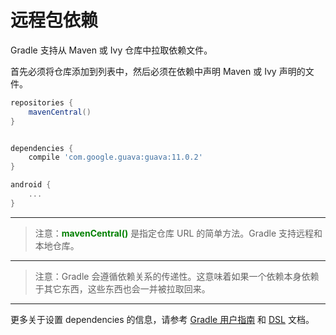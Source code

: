 # 远程包依赖

Gradle 支持从 Maven 或 Ivy 仓库中拉取依赖文件。

首先必须将仓库添加到列表中，然后必须在依赖中声明 Maven 或 Ivy 声明的文件。

``` Groovy
repositories {
    mavenCentral()
}


dependencies {
    compile 'com.google.guava:guava:11.0.2'
}

android {
    ...
}
```

---

> 注意：**<font color='green'>mavenCentral()</font>** 是指定仓库 URL 的简单方法。Gradle 支持远程和本地仓库。

---

> 注意：Gradle 会遵循依赖关系的传递性。这意味着如果一个依赖本身依赖于其它东西，这些东西也会一并被拉取回来。

---

更多关于设置 dependencies 的信息，请参考 [Gradle 用户指南][1] 和 [DSL][2] 文档。

[1]: http://gradle.org/docs/current/userguide/artifact_dependencies_tutorial.html
[2]: http://gradle.org/docs/current/dsl/org.gradle.api.artifacts.dsl.DependencyHandler.html